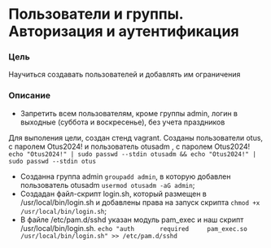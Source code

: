 # Пользователи и группы. Авторизация и аутентификация 
### Цель    
Научиться создавать пользователей и добавлять им ограничения  
  
### Описание    
  - Запретить всем пользователям, кроме группы admin, логин в выходные (суббота и воскресенье), без учета праздников  
  
  Для выполения цели, создан стенд vagrant. Созданы пользователи otus, c паролем Otus2024! и пользователь otusadm , c паролем Otus2024! ```echo "Otus2024!" | sudo passwd --stdin otusadm && echo "Otus2024!" | sudo passwd --stdin otus ```
- Созданна группа admin ``` groupadd admin ```, в которую добавлен пользователь otusadm ``` usermod otusadm -aG admin ```;  
- Создадан файл-скрипт login.sh, который размещен в /usr/local/bin/login.sh и добавлены права на запуск скрипта ``` chmod +x /usr/local/bin/login.sh ```;  
- В файле /etc/pam.d/sshd указан модуль pam_exec и наш скрипт /usr/local/bin/login.sh.  ``` echo "auth       required     pam_exec.so /usr/local/bin/login.sh" >> /etc/pam.d/sshd ```


